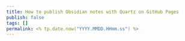 ```yaml
---
title: How to publish Obsidian notes with Quartz on GitHub Pages
publish: false
tags: []
permalink: <% tp.date.now("YYYY.MMDD.HHmm.ss") %>
---
```

